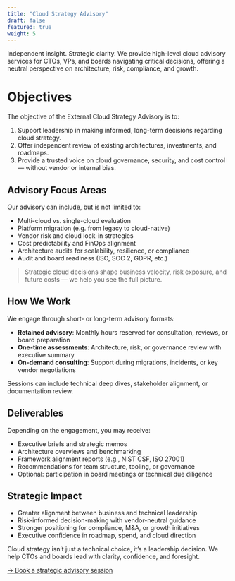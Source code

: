 ```yaml
---
title: "Cloud Strategy Advisory"
draft: false
featured: true
weight: 5
---
```


Independent insight. Strategic clarity.
We provide high-level cloud advisory services for CTOs, VPs, and boards navigating critical decisions, offering a neutral perspective on architecture, risk, compliance, and growth.
<!--more-->

# Objectives

The objective of the External Cloud Strategy Advisory is to:

1. Support leadership in making informed, long-term decisions regarding cloud strategy.
2. Offer independent review of existing architectures, investments, and roadmaps.
3. Provide a trusted voice on cloud governance, security, and cost control — without vendor or internal bias.

## Advisory Focus Areas

Our advisory can include, but is not limited to:

- Multi-cloud vs. single-cloud evaluation
- Platform migration (e.g. from legacy to cloud-native)
- Vendor risk and cloud lock-in strategies
- Cost predictability and FinOps alignment
- Architecture audits for scalability, resilience, or compliance
- Audit and board readiness (ISO, SOC 2, GDPR, etc.)

> Strategic cloud decisions shape business velocity, risk exposure, and future costs — we help you see the full picture.

## How We Work

We engage through short- or long-term advisory formats:

- **Retained advisory**: Monthly hours reserved for consultation, reviews, or board preparation
- **One-time assessments**: Architecture, risk, or governance review with executive summary
- **On-demand consulting**: Support during migrations, incidents, or key vendor negotiations

Sessions can include technical deep dives, stakeholder alignment, or documentation review.

## Deliverables

Depending on the engagement, you may receive:

- Executive briefs and strategic memos
- Architecture overviews and benchmarking
- Framework alignment reports (e.g., NIST CSF, ISO 27001)
- Recommendations for team structure, tooling, or governance
- Optional: participation in board meetings or technical due diligence

## Strategic Impact

- Greater alignment between business and technical leadership
- Risk-informed decision-making with vendor-neutral guidance
- Stronger positioning for compliance, M&A, or growth initiatives
- Executive confidence in roadmap, spend, and cloud direction

Cloud strategy isn’t just a technical choice, it’s a leadership decision.
We help CTOs and boards lead with clarity, confidence, and foresight.

[→ Book a strategic advisory session](/contact)
